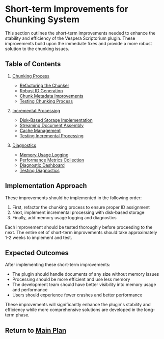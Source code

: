 # Short-term Improvements for Chunking System

This section outlines the short-term improvements needed to enhance the stability and efficiency of the Vespera Scriptorium plugin. These improvements build upon the immediate fixes and provide a more robust solution to the chunking issues.

## Table of Contents

1. [Chunking Process](./chunking-process/README.md)
   - [Refactoring the Chunker](./chunking-process/01-refactoring.md)
   - [Robust ID Generation](./chunking-process/02-id-generation.md)
   - [Chunk Metadata Improvements](./chunking-process/03-metadata.md)
   - [Testing Chunking Process](./chunking-process/04-testing.md)

2. [Incremental Processing](./incremental-processing/README.md)
   - [Disk-Based Storage Implementation](./incremental-processing/01-disk-storage.md)
   - [Streaming Document Assembly](./incremental-processing/02-streaming.md)
   - [Cache Management](./incremental-processing/03-cache-management.md)
   - [Testing Incremental Processing](./incremental-processing/04-testing.md)

3. [Diagnostics](./diagnostics/README.md)
   - [Memory Usage Logging](./diagnostics/01-memory-logging.md)
   - [Performance Metrics Collection](./diagnostics/02-performance-metrics.md)
   - [Diagnostic Dashboard](./diagnostics/03-dashboard.md)
   - [Testing Diagnostics](./diagnostics/04-testing.md)

## Implementation Approach

These improvements should be implemented in the following order:

1. First, refactor the chunking process to ensure proper ID assignment
2. Next, implement incremental processing with disk-based storage
3. Finally, add memory usage logging and diagnostics

Each improvement should be tested thoroughly before proceeding to the next. The entire set of short-term improvements should take approximately 1-2 weeks to implement and test.

## Expected Outcomes

After implementing these short-term improvements:

- The plugin should handle documents of any size without memory issues
- Processing should be more efficient and use less memory
- The development team should have better visibility into memory usage and performance
- Users should experience fewer crashes and better performance

These improvements will significantly enhance the plugin's stability and efficiency while more comprehensive solutions are developed in the long-term phase.

## Return to [Main Plan](../README.md)
